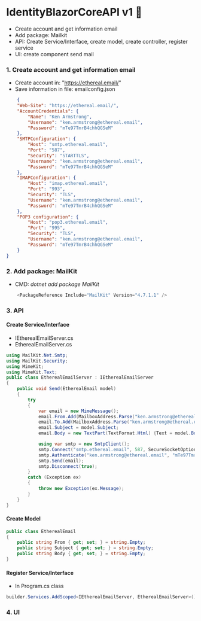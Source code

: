 <h1>IdentityBlazorCoreAPI v1 👋</h1>

- Create account and get information email
- Add package: Mailkit
- API: Create Service/Interface, create model, create controller, register service
- UI: create component send mail

<h3>1. Create account and get information email</h3>

- Create account in: "https://ethereal.email/"
- Save information in file: emailconfig.json
```json
    {
    "Web-Site": "https://ethereal.email/",
    "AccountCredentials": {
        "Name": "Ken Armstrong",
        "Username": "ken.armstrong@ethereal.email",
        "Password": "mTe97TmrB4chhQGSeM"
    },
    "SMTPConfiguration": {
        "Host": "smtp.ethereal.email",
        "Port": "587",
        "Security": "STARTTLS",
        "Username": "ken.armstrong@ethereal.email",
        "Password": "mTe97TmrB4chhQGSeM"
    },
    "IMAPConfiguration": {
        "Host": "imap.ethereal.email",
        "Port": "993",
        "Security": "TLS",
        "Username": "ken.armstrong@ethereal.email",
        "Password": "mTe97TmrB4chhQGSeM"
    },
    "POP3 configuration": {
        "Host": "pop3.ethereal.email",
        "Port": "995",
        "Security": "TLS",
        "Username": "ken.armstrong@ethereal.email",
        "Password": "mTe97TmrB4chhQGSeM"
    }
}
```

<h3>2. Add package: MailKit</h3>

- CMD: _dotnet add package MailKit_
```cs
    <PackageReference Include="MailKit" Version="4.7.1.1" />
```

<h3>3. API</h3>

<h4>Create Service/Interface</h4>

- IEtherealEmailServer.cs
- EtherealEmailServer.cs
```cs
using MailKit.Net.Smtp;
using MailKit.Security;
using MimeKit;
using MimeKit.Text;
public class EtherealEmailServer : IEtherealEmailServer
{
    public void Send(EtherealEmail model)
    {
        try
        {
            var email = new MimeMessage();
            email.From.Add(MailboxAddress.Parse("ken.armstrong@ethereal.email"));
            email.To.Add(MailboxAddress.Parse("ken.armstrong@ethereal.email"));
            email.Subject = model.Subject;
            email.Body = new TextPart(TextFormat.Html) {Text = model.Body};

            using var smtp = new SmtpClient();
            smtp.Connect("smtp.ethereal.email", 587, SecureSocketOptions.StartTls);
            smtp.Authenticate("ken.armstrong@ethereal.email", "mTe97TmrB4chhQGSeM");
            smtp.Send(email);
            smtp.Disconnect(true);
        }
        catch (Exception ex)
        {
            throw new Exception(ex.Message);
        }
    }
}
```

<h4>Create Model</h4>

```cs
public class EtherealEmail
{
    public string From { get; set; } = string.Empty;
    public string Subject { get; set; } = string.Empty;
    public string Body { get; set; } = string.Empty;
}
```

<h4>Register Service/Interface</h4>

- In Program.cs class
```c#
builder.Services.AddScoped<IEtherealEmailServer, EtherealEmailServer>();
```

<h3>4. UI</h3>